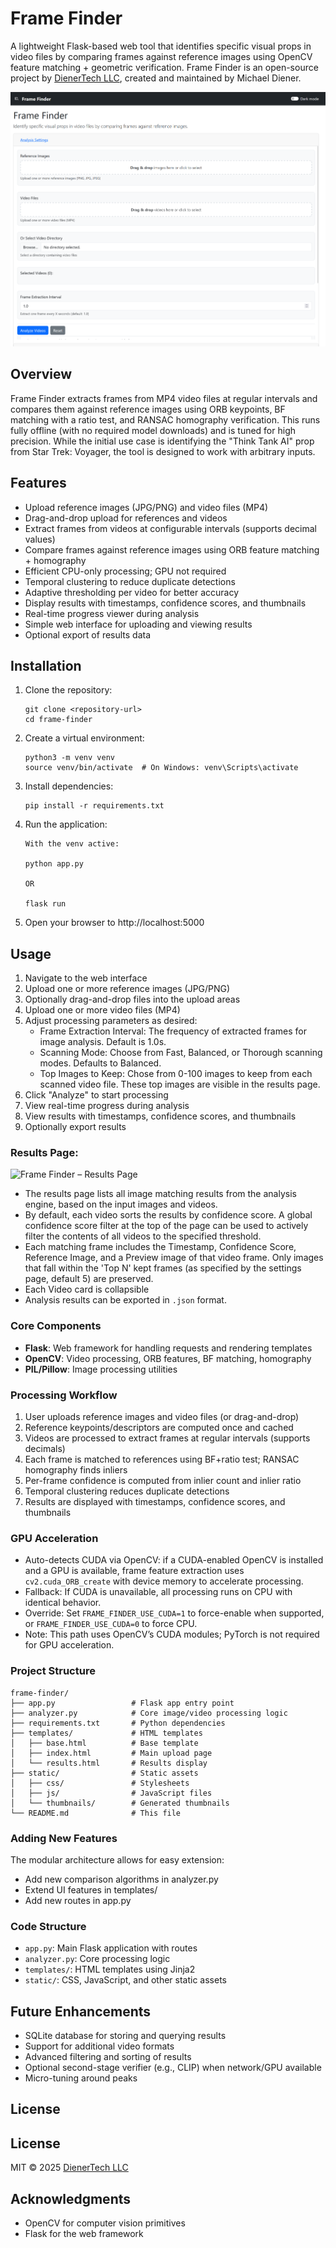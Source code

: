 # Frame Finder

A lightweight Flask-based web tool that identifies specific visual props in video files by comparing frames against reference images using OpenCV feature matching + geometric verification. Frame Finder is an open-source project by [DienerTech LLC](https://diener.tech), created and maintained by Michael Diener.

![Frame Finder – Analysis Settings](static/images/website-screenshot.png)

## Overview

Frame Finder extracts frames from MP4 video files at regular intervals and compares them against reference images using ORB keypoints, BF matching with a ratio test, and RANSAC homography verification. This runs fully offline (with no required model downloads) and is tuned for high precision. While the initial use case is identifying the "Think Tank AI" prop from Star Trek: Voyager, the tool is designed to work with arbitrary inputs.

## Features

- Upload reference images (JPG/PNG) and video files (MP4)
- Drag-and-drop upload for references and videos
- Extract frames from videos at configurable intervals (supports decimal values)
- Compare frames against reference images using ORB feature matching + homography
- Efficient CPU-only processing; GPU not required
- Temporal clustering to reduce duplicate detections
- Adaptive thresholding per video for better accuracy
- Display results with timestamps, confidence scores, and thumbnails
- Real-time progress viewer during analysis
- Simple web interface for uploading and viewing results
- Optional export of results data

## Installation

1. Clone the repository:
   ```
   git clone <repository-url>
   cd frame-finder
   ```

2. Create a virtual environment:
   ```
   python3 -m venv venv
   source venv/bin/activate  # On Windows: venv\Scripts\activate
   ```

3. Install dependencies:
   ```
   pip install -r requirements.txt
   ```

4. Run the application:
   ```
   With the venv active:
   
   python app.py
   
   OR
   
   flask run
   ```

5. Open your browser to http://localhost:5000

## Usage

1. Navigate to the web interface
2. Upload one or more reference images (JPG/PNG)
3. Optionally drag-and-drop files into the upload areas
4. Upload one or more video files (MP4)
5. Adjust processing parameters as desired:
   - Frame Extraction Interval: The frequency of extracted frames for image analysis. Default is 1.0s.
   - Scanning Mode: Choose from Fast, Balanced, or Thorough scanning modes. Defaults to Balanced.
   - Top Images to Keep: Chose from 0-100 images to keep from each scanned video file. These top images are visible in the results page.
6. Click "Analyze" to start processing
7. View real-time progress during analysis
8. View results with timestamps, confidence scores, and thumbnails
9. Optionally export results

### Results Page:

![Frame Finder – Results Page](static/images/website--results-screenshot.png)

- The results page lists all image matching results from the analysis engine, based on the input images and videos. 
- By default, each video sorts the results by confidence score. A global confidence score filter at the top of the page can be used to actively filter the contents of all videos to the specified threshold. 
- Each matching frame includes the Timestamp, Confidence Score, Reference Image, and a Preview image of that video frame. Only images that fall within the 'Top N' kept frames (as specified by the settings page, default 5) are preserved.
- Each Video card is collapsible
- Analysis results can be exported in `.json` format.


### Core Components

- **Flask**: Web framework for handling requests and rendering templates
- **OpenCV**: Video processing, ORB features, BF matching, homography
- **PIL/Pillow**: Image processing utilities

### Processing Workflow

1. User uploads reference images and video files (or drag-and-drop)
2. Reference keypoints/descriptors are computed once and cached
3. Videos are processed to extract frames at regular intervals (supports decimals)
4. Each frame is matched to references using BF+ratio test; RANSAC homography finds inliers
5. Per-frame confidence is computed from inlier count and inlier ratio
6. Temporal clustering reduces duplicate detections
7. Results are displayed with timestamps, confidence scores, and thumbnails

### GPU Acceleration

- Auto-detects CUDA via OpenCV: if a CUDA-enabled OpenCV is installed and a GPU is available, frame feature extraction uses `cv2.cuda_ORB_create` with device memory to accelerate processing.
- Fallback: If CUDA is unavailable, all processing runs on CPU with identical behavior.
- Override: Set `FRAME_FINDER_USE_CUDA=1` to force-enable when supported, or `FRAME_FINDER_USE_CUDA=0` to force CPU.
- Note: This path uses OpenCV’s CUDA modules; PyTorch is not required for GPU acceleration.

### Project Structure

```
frame-finder/
├── app.py                 # Flask app entry point
├── analyzer.py            # Core image/video processing logic
├── requirements.txt       # Python dependencies
├── templates/             # HTML templates
│   ├── base.html          # Base template
│   ├── index.html         # Main upload page
│   └── results.html       # Results display
├── static/                # Static assets
│   ├── css/               # Stylesheets
│   ├── js/                # JavaScript files
│   └── thumbnails/        # Generated thumbnails
└── README.md              # This file
```

### Adding New Features

The modular architecture allows for easy extension:

- Add new comparison algorithms in analyzer.py
- Extend UI features in templates/
- Add new routes in app.py

### Code Structure

- `app.py`: Main Flask application with routes
- `analyzer.py`: Core processing logic
- `templates/`: HTML templates using Jinja2
- `static/`: CSS, JavaScript, and other static assets

## Future Enhancements

- SQLite database for storing and querying results
- Support for additional video formats
- Advanced filtering and sorting of results
- Optional second-stage verifier (e.g., CLIP) when network/GPU available
- Micro-tuning around peaks

## License

## License
MIT © 2025 [DienerTech LLC](https://diener.tech)

## Acknowledgments
- OpenCV for computer vision primitives
- Flask for the web framework
